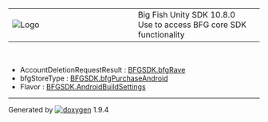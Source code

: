<table>
<colgroup>
<col style="width: 50%" />
<col style="width: 50%" />
</colgroup>
<tbody>
<tr class="odd">
<td><img src="Icon-100.png" alt="Logo" /></td>
<td><div id="projectname">
Big Fish Unity SDK<span id="projectnumber"> 10.8.0</span>
</div>
<div id="projectbrief">
Use to access BFG core SDK functionality
</div></td>
</tr>
</tbody>
</table>

 

  - AccountDeletionRequestResult : [BFGSDK.bfgRave](class_b_f_g_s_d_k_1_1bfg_rave.html#a921a9f166704327943bb3768481b841f)
  - bfgStoreType : [BFGSDK.bfgPurchaseAndroid](class_b_f_g_s_d_k_1_1bfg_purchase_android.html#af90298863ce99fda49d5511cd75312c8)
  - Flavor : [BFGSDK.AndroidBuildSettings](class_b_f_g_s_d_k_1_1_android_build_settings.html#af6efca103e5e27caf97004e756f4de84)

-----

Generated
by [![doxygen](doxygen.svg)](https://www.doxygen.org/index.html) 1.9.4
